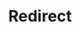 ﻿---
layout: src/layouts/Redirect.astro
title: Redirect
redirect: /docs/octopus-rest-api/cli/octopus-user-list
pubDate:  2023-01-01
navSearch: false
navSitemap: false
navMenu: false
---
